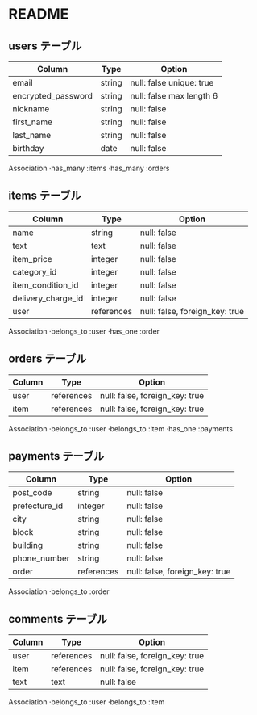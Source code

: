 # README

## users テーブル

| Column             | Type   | Option                   |
| -----------------  |--------|--------------------------|
| email              | string | null: false unique: true |
| encrypted_password | string | null: false max length 6 |
| nickname           | string | null: false              |
| first_name         | string | null: false              |
| last_name          | string | null: false              |
| birthday           | date | null: false                |

Association
·has_many :items
·has_many :orders


## items テーブル

| Column             | Type   | Option                   |
| -----------------  |--------|--------------------------|
| name               | string | null: false              |
| text               | text   | null: false              |
| item_price         | integer| null: false              |
| category_id        | integer| null: false              |
| item_condition_id  | integer| null: false              |
| delivery_charge_id | integer|  null: false             |
| user               |references|	null: false, foreign_key: true|

Association
·belongs_to :user
·has_one :order

## orders テーブル

| Column             | Type   | Option                   |
| -----------------  |--------|--------------------------|
| user               |references|	null: false, foreign_key: true|
| item               |references|	null: false, foreign_key: true|

Association
·belongs_to :user
·belongs_to :item
·has_one :payments


## payments テーブル

| Column             | Type   | Option                   |
| -----------------  |--------|--------------------------|
| post_code        | string | null: false              |
| prefecture_id      | integer| null: false              |
| city               | string | null: false              |
| block       | string | null: false              |
| building      | string | null: false              |
| phone_number       | string | null: false             |
| order              |references|	null: false, foreign_key: true|

Association
·belongs_to :order
 
## comments テーブル
| Column             | Type   | Option                   |
| -----------------  |--------|--------------------------|
| user               | references | null: false, foreign_key: true     |
| item               | references  | null: false, foreign_key: true    |
| text               | text   | null: false              |

Association
·belongs_to :user
·belongs_to :item
